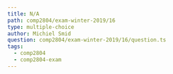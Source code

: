 ```yaml
---
title: N/A
path: comp2804/exam-winter-2019/16
type: multiple-choice
author: Michiel Smid
question: comp2804/exam-winter-2019/16/question.ts
tags:
  - comp2804
  - comp2804-exam
---
```

